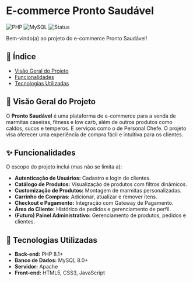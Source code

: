 # E-commerce Pronto Saudável

![PHP](https://img.shields.io/badge/PHP-8.1%2B-blue)
![MySQL](https://img.shields.io/badge/MySQL-8.0-orange)
![Status](https://img.shields.io/badge/Status-Em%20Desenvolvimento-brightgreen)

Bem-vindo(a) ao projeto do e-commerce Pronto Saudável! 

## 📖 Índice

- [Visão Geral do Projeto](#-visão-geral-do-projeto)
- [Funcionalidades](#-funcionalidades)
- [Tecnologias Utilizadas](#-tecnologias-utilizadas)

## 🎯 Visão Geral do Projeto

O **Pronto Saudável** é uma plataforma de e-commerce para a venda de marmitas caseiras, fitness e low carb, além de outros produtos como caldos, sucos e temperos. E serviços como o de Personal Chefe. O projeto visa oferecer uma experiência de compra fácil e intuitiva para os clientes.

## ✨ Funcionalidades

O escopo do projeto inclui (mas não se limita a):

* **Autenticação de Usuários:** Cadastro e login de clientes.
* **Catálogo de Produtos:** Visualização de produtos com filtros dinâmicos.
* **Customização de Produtos:** Montagem de marmitas personalizadas.
* **Carrinho de Compras:** Adicionar, atualizar e remover itens.
* **Checkout e Pagamento:** Integração com Gateway de Pagamento.
* **Área do Cliente:** Histórico de pedidos e gerenciamento de perfil.
* **(Futuro) Painel Administrativo:** Gerenciamento de produtos, pedidos e clientes.

## 🚀 Tecnologias Utilizadas

* **Back-end:** PHP 8.1+
* **Banco de Dados:** MySQL 8.0+
* **Servidor:** Apache
* **Front-end:** HTML5, CSS3, JavaScript